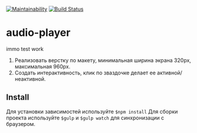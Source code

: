 [![Maintainability](https://api.codeclimate.com/v1/badges/fff89b5fed35b27c2eb7/maintainability)](https://codeclimate.com/github/nummyn0rih/audio-player/maintainability)  [![Build Status](https://travis-ci.org/nummyn0rih/audio-player.svg?branch=master)](https://travis-ci.org/nummyn0rih/audio-player)

# audio-player
immo test work
1. Реализовать верстку по макету, минимальная ширина экрана 320px, максимальная 960px. 
2. Создать интерактивность, клик по зваздочке делает ее активной/неактивной.

## Install
Для установки зависимостей используйте `$npm install`
Для сборки проекта используйте `$gulp` и `$gulp watch` для синхронизации с браузером.
